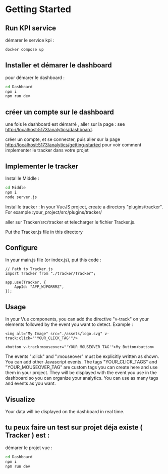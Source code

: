 

#  Getting Started

##  Run KPI service 
démarer le service kpi : 

```bash
docker compose up
```

## Installer et démarer le dashboard

pour démarer le dashboard : 

```bash
cd Dashboard
npm i
npm run dev
```

## créer un compte sur le dashboard 

une fois le dashboard est démarré , aller sur la page : see [http://localhost:5173/analytics/dashboard](http://localhost:5173/analytics/dashboard).

créer un compte, et se connecter, puis aller sur la page [http://localhost:5173/analytics/getting-started](http://localhost:5173/analytics/getting-started) pour voir comment implementer le tracker dans votre projet


##  Implementer le tracker

Instal le Middle :

```bash
cd Middle
npm i
node server.js
```

Instal le tracker :  In your VueJS project, create a directory "plugins/tracker". For example :your_project/src/plugins/tracker/

aller sur Tracker/src/tracker et telecharger le fichier Tracker.js.

Put the Tracker.js file in this directory


## Configure
In your main.js file (or index.js), put this code :
                            
    // Path to Tracker.js
    import Tracker from "./tracker/Tracker";

    app.use(Tracker, {
        AppId: "APP_WJPORRMZ",
    });



## Usage
In your Vue components, you can add the directive "v-track" on your elements followed by the event you want to detect. Example :

                            
    <img alt="My Image" src="./assets/logo.svg" v-track:click="'YOUR_CLICK_TAG'"/>

    <button v-track:mouseover="'YOUR_MOUSEOVER_TAG'">My Button<button>
                            
                        
The events ":click" and ":mouseover" must be explicitly written as shown. You can add other Javascript events.
The tags "YOUR_CLICK_TAGS" and "YOUR_MOUSEOVER_TAG" are custom tags you can create here and use them in your project. They will be displayed with the event you use in the dashboard so you can organize your analytics.
You can use as many tags and events as you want.


## Visualize
Your data will be displayed on the dashboard in real time.




## tu peux faire un test sur projet déja existe ( Tracker ) est  :

démarer le projet vue :


```bash
cd Dashboard
npm i
npm run dev
```
